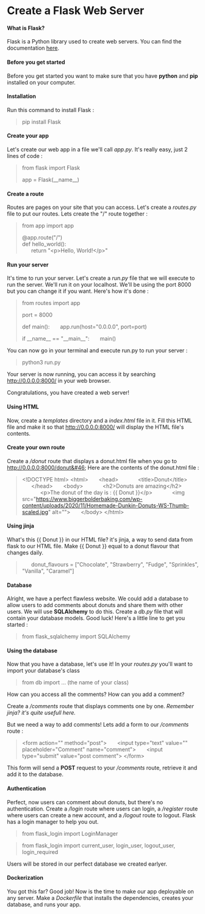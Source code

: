 # Create a Flask Web Server

#### What is Flask?

Flask is a Python library used to create web servers.
You can find the documentation [here](https://flask.palletsprojects.com/).

#### Before you get started

Before you get started you want to make sure that you have **python** and **pip** installed on your computer.

#### Installation

Run this command to install Flask :
> pip install Flask

#### Create your app

Let's create our web app in a file we'll call *app&#46;py*. It's really easy, just 2 lines of code :
> from flask import Flask
> 
> app = Flask(\_\_name__)

#### Create a route

Routes are pages on your site that you can access. Let's create a *routes&#46;py* file to put our routes. Lets create the "/" route together :
>from app import app
>
> @app.route("/")\
> def hello_world():\
> &nbsp;&nbsp;&nbsp;&nbsp;&nbsp;&nbsp;return "\<p>Hello, World!\</p>"

#### Run your server

It's time to run your server. Let's create a *run&#46;py* file that we will execute to run the server. We'll run it on your localhost. We'll be using the port 8000 but you can change it if you want. Here's how it's done :
>from routes import app
>
> port = 8000
>
> def main():
> &nbsp;&nbsp;&nbsp;&nbsp;&nbsp;&nbsp;app.run(host="0.0.0.0", port=port)
>
> if \_\_name__ == "\_\_main__":
> &nbsp;&nbsp;&nbsp;&nbsp;&nbsp;&nbsp;main()

You can now go in your terminal and execute run&#46;py to run your server :
> python3 run&#46;py

Your server is now running, you can access it by searching http://0.0.0.0:8000/ in your web browser.

Congratulations, you have created a web server!

#### Using HTML

Now, create a *templates* directory and a *index&#46;html* file in it. Fill this HTML file and make it so that http://0.0.0.0:8000/ will display the HTML file's contents.

#### Create your own route

Create a */donut* route that displays a donut.html file when you go to http://0.0.0.0:8000/donut&#46;
Here are the contents of the donut.html file :
> \<!DOCTYPE html>
> \<html>
> &nbsp;&nbsp;&nbsp;&nbsp;&nbsp;&nbsp;\<head>
> &nbsp;&nbsp;&nbsp;&nbsp;&nbsp;&nbsp;&nbsp;&nbsp;&nbsp;&nbsp;&nbsp;&nbsp;\<title>Donut\</title>
> &nbsp;&nbsp;&nbsp;&nbsp;&nbsp;&nbsp;\</head>
> &nbsp;&nbsp;&nbsp;&nbsp;&nbsp;&nbsp;\<body>
> &nbsp;&nbsp;&nbsp;&nbsp;&nbsp;&nbsp;&nbsp;&nbsp;&nbsp;&nbsp;&nbsp;&nbsp;\<h2>Donuts are amazing\</h2>
> &nbsp;&nbsp;&nbsp;&nbsp;&nbsp;&nbsp;&nbsp;&nbsp;&nbsp;&nbsp;&nbsp;&nbsp;\<p>The donut of the day is : {{ Donut }}\</p>
> &nbsp;&nbsp;&nbsp;&nbsp;&nbsp;&nbsp;&nbsp;&nbsp;&nbsp;&nbsp;&nbsp;&nbsp;\<img src="https://www.biggerbolderbaking.com/wp-content/uploads/2020/11/Homemade-Dunkin-Donuts-WS-Thumb-scaled.jpg" alt="">
> &nbsp;&nbsp;&nbsp;&nbsp;&nbsp;&nbsp;\</body>
> \</html>

#### Using jinja

What's this {{ Donut }} in our HTML file? it's jinja, a way to send data from flask to our HTML file. Make {{ Donut }} equal to a donut flavour that changes daily.
> &nbsp;&nbsp;&nbsp;&nbsp;&nbsp;&nbsp;donut_flavours = ["Chocolate", "Strawberry", "Fudge", "Sprinkles", "Vanilla", "Caramel"]

#### Database

Alright, we have a perfect flawless website. We could add a database to allow users to add comments about donuts and share them with other users. We will use **SQLAlchemy** to do this.
Create a *db&#46;py* file that will contain your database models. Good luck!
Here's a little line to get you started :
> from flask_sqlalchemy import SQLAlchemy

#### Using the database

Now that you have a database, let's use it!
In your *routes&#46;py* you'll want to import your database's class
> from db import ... (the name of your class) 

How can you access all the comments?
How can you add a comment?

Create a */comments* route that displays comments one by one.
*Remember jinja? it's quite usefull here.*

But we need a way to add comments! Lets add a form to our */comments* route :

> \<form action="" method="post">
> &nbsp;&nbsp;&nbsp;&nbsp;&nbsp;&nbsp;\<input type="text" value="" placeholder="Comment" name="comment">
> &nbsp;&nbsp;&nbsp;&nbsp;&nbsp;&nbsp;\<input type="submit" value="post comment">
> \</form>

This form will send a **POST** request to your */comments* route, retrieve it and add it to the database.

#### Authentication

Perfect, now users can comment about donuts, but there's no authentication. Create a */login* route where users can login, a */register* route where users can create a new account, and a */logout* route to logout.
Flask has a login manager to help you out.
> from flask_login import LoginManager

> from flask_login import current_user, login_user, logout_user, login_required

Users will be stored in our perfect database we created earlyer.

#### Dockerization

You got this far? Good job! Now is the time to make our app deployable on any server. Make a *Dockerfile* that installs the dependencies, creates your database, and runs your app.
